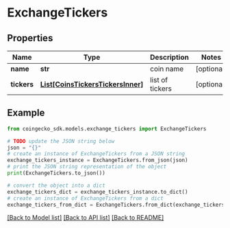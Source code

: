 # ExchangeTickers


## Properties

Name | Type | Description | Notes
------------ | ------------- | ------------- | -------------
**name** | **str** | coin name | [optional] 
**tickers** | [**List[CoinsTickersTickersInner]**](CoinsTickersTickersInner.md) | list of tickers | [optional] 

## Example

```python
from coingecko_sdk.models.exchange_tickers import ExchangeTickers

# TODO update the JSON string below
json = "{}"
# create an instance of ExchangeTickers from a JSON string
exchange_tickers_instance = ExchangeTickers.from_json(json)
# print the JSON string representation of the object
print(ExchangeTickers.to_json())

# convert the object into a dict
exchange_tickers_dict = exchange_tickers_instance.to_dict()
# create an instance of ExchangeTickers from a dict
exchange_tickers_from_dict = ExchangeTickers.from_dict(exchange_tickers_dict)
```
[[Back to Model list]](../README.md#documentation-for-models) [[Back to API list]](../README.md#documentation-for-api-endpoints) [[Back to README]](../README.md)


